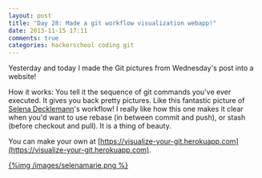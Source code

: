 ```yaml
---
layout: post
title: "Day 28: Made a git workflow visualization webapp!"
date: 2013-11-15 17:11
comments: true
categories: hackerschool coding git
---
```


Yesterday and today I made the Git pictures from Wednesday's post into a
website!

How it works: You tell it the sequence of git commands you've ever
executed. It gives you back pretty pictures. Like this fantastic picture
of [Selena Decklemann](http://www.chesnok.com/daily/)'s workflow! I
really like how this one makes it clear when you'd want to use rebase
(in between commit and push), or stash (before checkout and pull). It
is a thing of beauty.

You can make your own at
[https://visualize-your-git.herokuapp.com](https://visualize-your-git.herokuapp.com).

[{%img /images/selenamarie.png %}](/images/selenamarie.png)

